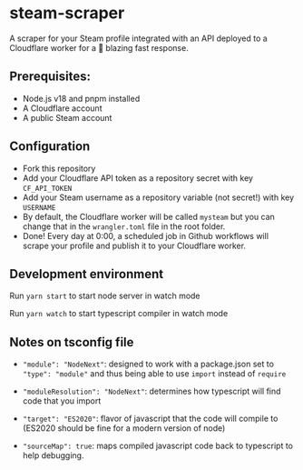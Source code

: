 # steam-scraper

A scraper for your Steam profile integrated with an API deployed to a Cloudflare worker for a 🚀 blazing fast response.

## Prerequisites:

- Node.js v18 and pnpm installed
- A Cloudflare account
- A public Steam account

## Configuration

- Fork this repository
- Add your Cloudflare API token as a repository secret with key `CF_API_TOKEN`
- Add your Steam username as a repository variable (not secret!) with key `USERNAME`
- By default, the Cloudflare worker will be called `mysteam` but you can change that in the `wrangler.toml` file in the root folder.
- Done! Every day at 0:00, a scheduled job in Github workflows will scrape your profile and publish it to your Cloudflare worker.

## Development environment

Run `yarn start` to start node server in watch mode

Run `yarn watch` to start typescript compiler in watch mode

## Notes on tsconfig file

- `"module": "NodeNext"`: designed to work with a package.json set to `"type": "module"` and thus being able to use `import` instead of `require`

- `"moduleResolution": "NodeNext"`: determines how typescript will find code that you import

- `"target": "ES2020"`: flavor of javascript that the code will compile to (ES2020 should be fine for a modern version of node)

- `"sourceMap": true`: maps compiled javascript code back to typescript to help debugging.
